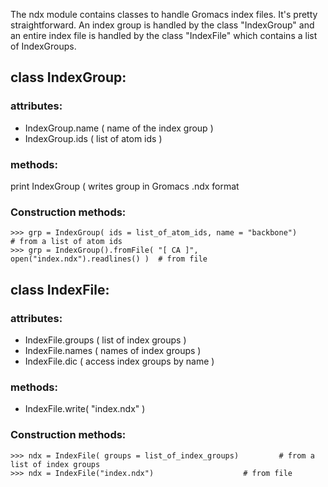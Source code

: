 The ndx module contains classes to handle Gromacs index files. It's pretty straightforward. An index group is handled by the class "IndexGroup" and an entire index file is handled by the class "IndexFile" which contains a list of IndexGroups.

## class IndexGroup: ##

### attributes: ###

  * IndexGroup.name         ( name of the index group )
  * IndexGroup.ids             ( list of atom ids )

### methods: ###

print IndexGroup         ( writes group in Gromacs .ndx format

### Construction methods: ###

```
>>> grp = IndexGroup( ids = list_of_atom_ids, name = "backbone")         # from a list of atom ids
>>> grp = IndexGroup().fromFile( "[ CA ]", open("index.ndx").readlines() )  # from file
```


## class IndexFile: ##

### attributes: ###

  * IndexFile.groups         ( list of index groups )
  * IndexFile.names             ( names of index groups )
  * IndexFile.dic                ( access index groups by name )


### methods: ###

  * IndexFile.write( "index.ndx" )

### Construction methods: ###

```
>>> ndx = IndexFile( groups = list_of_index_groups)         # from a list of index groups
>>> ndx = IndexFile("index.ndx")                    # from file
```